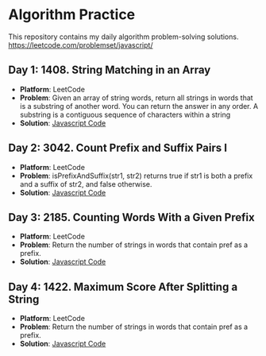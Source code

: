 # Algorithm Practice
This repository contains my daily algorithm problem-solving solutions.
https://leetcode.com/problemset/javascript/

## Day 1: 1408. String Matching in an Array
- **Platform**: LeetCode
- **Problem**: Given an array of string words, return all strings in words that is a substring of another word. You can return the answer in any order. A substring is a contiguous sequence of characters within a string
- **Solution**: [Javascript Code](javascript/day1_1408_string_matching_in_an_array.js)

## Day 2: 3042. Count Prefix and Suffix Pairs I
- **Platform**: LeetCode
- **Problem**: isPrefixAndSuffix(str1, str2) returns true if str1 is both a prefix and a suffix of str2, and false otherwise.
- **Solution**: [Javascript Code](javascript/day2_3042_count_prefix_and_suffix_pairs_I.js)

## Day 3: 2185. Counting Words With a Given Prefix
- **Platform**: LeetCode
- **Problem**: Return the number of strings in words that contain pref as a prefix.
- **Solution**: [Javascript Code](javascript/day3_2185_counting_words_with_a_given_prefix.js)

## Day 4: 1422. Maximum Score After Splitting a String
- **Platform**: LeetCode
- **Problem**: Return the number of strings in words that contain pref as a prefix.
- **Solution**: [Javascript Code](javascript/day4_1422_maximum_score_after_splitting_a_string.js)